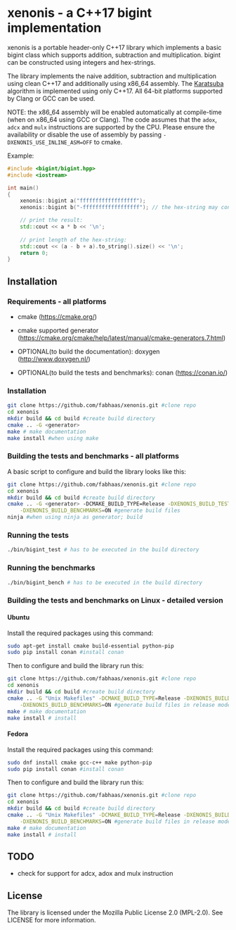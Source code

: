 # xenonis - a C++17 bigint implementation
xenonis is a portable header-only C++17 library which implements a basic bigint class which supports addition, subtraction and multiplication. bigint can be constructed using integers and hex-strings.

The library implements the naive addition, subtraction and multiplication using clean C++17 and additionally using x86_64 assembly. The [Karatsuba](https://en.wikipedia.org/wiki/Karatsuba_algorithm) algorithm is implemented using only C++17. All 64-bit platforms supported by Clang or GCC can be used.

NOTE: the x86_64 assembly will be enabled automatically at compile-time (when on x86_64 using GCC or Clang). The code assumes that the `adox`, `adcx` and `mulx` instructions are supported by the CPU. Please ensure the availability or disable the use of assembly by passing `-DXENONIS_USE_INLINE_ASM=OFF` to cmake.

Example:
```cpp
#include <bigint/bigint.hpp>
#include <iostream>

int main()
{
    xenonis::bigint a("ffffffffffffffffff");
    xenonis::bigint b("-ffffffffffffffffff"); // the hex-string may contain a -

    // print the result: 
    std::cout << a * b << '\n';
    
    // print length of the hex-string:
    std::cout << (a - b + a).to_string().size() << '\n';
    return 0;
}
```

## Installation

### Requirements - all platforms

- cmake (https://cmake.org/)

- cmake supported generator (https://cmake.org/cmake/help/latest/manual/cmake-generators.7.html)

- OPTIONAL(to build the documentation): doxygen (http://www.doxygen.nl/)

- OPTIONAL(to build the tests and benchmarks): conan (https://conan.io/)

### Installation
```bash
git clone https://github.com/fabhaas/xenonis.git #clone repo
cd xenonis
mkdir build && cd build #create build directory
cmake .. -G <generator>
make # make documentation
make install #when using make
```

### Building the tests and benchmarks - all platforms

A basic script to configure and build the library looks like this:

```bash
git clone https://github.com/fabhaas/xenonis.git #clone repo
cd xenonis
mkdir build && cd build #create build directory
cmake .. -G <generator> -DCMAKE_BUILD_TYPE=Release -DXENONIS_BUILD_TESTS=ON \
    -DXENONIS_BUILD_BENCHMARKS=ON #generate build files
ninja #when using ninja as generator; build
```

### Running the tests
```bash
./bin/bigint_test # has to be executed in the build directory
```

### Running the benchmarks
```bash
./bin/bigint_bench # has to be executed in the build directory
```

### Building the tests and benchmarks on Linux - detailed version

#### Ubuntu

Install the required packages using this command:

```bash
sudo apt-get install cmake build-essential python-pip
sudo pip install conan #install conan
```

Then to configure and build the library run this:

```bash
git clone https://github.com/fabhaas/xenonis.git #clone repo
cd xenonis
mkdir build && cd build #create build directory
cmake .. -G "Unix Makefiles" -DCMAKE_BUILD_TYPE=Release -DXENONIS_BUILD_TESTS=ON \
    -DXENONIS_BUILD_BENCHMARKS=ON #generate build files in release mode
make # make documentation
make install # install
```

#### Fedora

Install the required packages using this command:

```bash
sudo dnf install cmake gcc-c++ make python-pip
sudo pip install conan #install conan
```

Then to configure and build the library run this:

```bash
git clone https://github.com/fabhaas/xenonis.git #clone repo
cd xenonis
mkdir build && cd build #create build directory
cmake .. -G "Unix Makefiles" -DCMAKE_BUILD_TYPE=Release -DXENONIS_BUILD_TESTS=ON \
    -DXENONIS_BUILD_BENCHMARKS=ON #generate build files in release mode
make # make documentation
make install # install
```

## TODO
+ check for support for adcx, adox and mulx instruction

## License
The library is licensed under the Mozilla Public License 2.0 (MPL-2.0). See LICENSE for more information.
